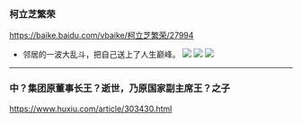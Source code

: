 ### 柯立芝繁荣
https://baike.baidu.com/vbaike/柯立芝繁荣/27994
- 邻居的一波大乱斗，把自己送上了人生巅峰。
![](https://gss2.bdstatic.com/-fo3dSag_xI4khGkpoWK1HF6hhy/baike/crop%3D0%2C8220%2C730%2C1000/sign=cea32cb54f34970a533c4a6fa8fafdf0/7acb0a46f21fbe090d13278e65600c338644addf.jpg)
![](https://gss2.bdstatic.com/-fo3dSag_xI4khGkpoWK1HF6hhy/baike/crop%3D0%2C13220%2C730%2C1000/sign=e7bbe871b8fd5266b36466549628bb1a/7acb0a46f21fbe090d13278e65600c338644addf.jpg)
![](https://gss2.bdstatic.com/-fo3dSag_xI4khGkpoWK1HF6hhy/baike/crop%3D0%2C20220%2C730%2C1000/sign=cb1e0c6e5fda81cb5aa9d98d6f56fc24/7acb0a46f21fbe090d13278e65600c338644addf.jpg)
---
### 中？集团原董事长王？逝世，乃原国家副主席王？之子
https://www.huxiu.com/article/303430.html